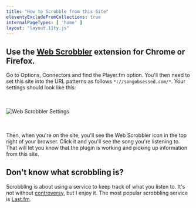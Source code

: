 ```yaml
---
title: "How to Scrobble from this Site"
eleventyExcludeFromCollections: true
internalPageTypes: [ 'home' ]
layout: "layout.11ty.js"
---
```


## Use the [Web Scrobbler](https://web-scrobbler.com/) extension for Chrome or Firefox.  

Go to Options, Connectors and find the Player.fm option. You'll then need to set this site into the URL patterns as follows `*://songobsessed.com/*`. Your settings should look like this:  
<br /><br />

![Web Scrobbler Settings](/img/how-to-scrobble.png)  
<br /><br />

Then, when you're on the site, you'll see the Web Scrobbler icon in the top right of your browser. Click it and you'll see the song you're listening to. That will let you know that the plugin is working and picking up information from this site. 

## Don't know what scrobbling is? 

Scrobbling is about using a service to keep track of what you listen to. It's not without [controversy](https://www.theverge.com/2011/12/22/2655237/the-problem-with-scrobbles), but I enjoy it. The most popular scrobbling service is [Last.fm](https://www.last.fm/).
